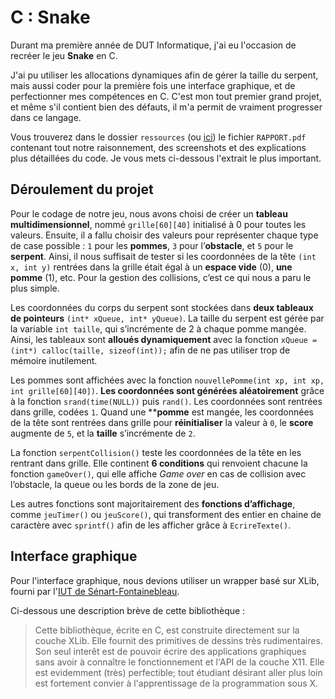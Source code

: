 # C : Snake

Durant ma première année de DUT Informatique, j'ai eu l'occasion de recréer le jeu **Snake** en C.

J'ai pu utiliser les allocations dynamiques afin de gérer la taille du serpent, mais aussi coder pour la première fois une interface graphique, et de perfectionner mes compétences en C. C'est mon tout premier grand projet, et même s'il contient bien des défauts, il m'a permit de vraiment progresser dans ce langage.

Vous trouverez dans le dossier `ressources` (ou [ici]()) le fichier `RAPPORT.pdf` contenant tout notre raisonnement, des screenshots et des explications plus détaillées du code. Je vous mets ci-dessous l'extrait le plus important.

## Déroulement du projet

Pour le codage de notre jeu, nous avons choisi de créer un **tableau multidimensionnel**, nommé `grille[60][40]` initialisé à 0 pour toutes les valeurs. Ensuite, il a fallu choisir des valeurs pour représenter chaque type de case possible : `1` pour les **pommes**, `3` pour l’**obstacle**, et `5` pour le **serpent**. Ainsi, il nous suffisait de tester si les coordonnées de la tête `(int x, int y)` rentrées dans la grille était égal à un **espace vide** (0), **une pomme** (1), etc. Pour la gestion des collisions, c’est ce qui nous a paru le plus simple.

Les coordonnées du corps du serpent sont stockées dans **deux tableaux de pointeurs** `(int* xQueue, int* yQueue)`. La taille du serpent est gérée par la variable `int taille`, qui s’incrémente de 2 à chaque pomme mangée. Ainsi, les tableaux sont **alloués dynamiquement** avec la fonction `xQueue = (int*) calloc(taille, sizeof(int));` afin de ne pas utiliser trop de mémoire inutilement.

Les pommes sont affichées avec la fonction `nouvellePomme(int xp, int xp, int grille[60][40])`. **Les coordonnées sont générées aléatoirement** grâce à la fonction `srand(time(NULL))` puis `rand()`. Les coordonnées sont rentrées dans grille, codées `1`. Quand une ****pomme** est mangée, les coordonnées de la tête sont rentrées dans grille pour **réinitialiser** la valeur à `0`, le **score** augmente de `5`, et la **taille** s’incrémente de `2`.

La fonction `serpentCollision()` teste les coordonnées de la tête en les rentrant dans grille. Elle continent **6 conditions** qui renvoient chacune la fonction `gameOver()`, qui elle affiche *Game over* en cas de collision avec l’obstacle, la queue ou les bords de la zone de jeu.

Les autres fonctions sont majoritairement des **fonctions d’affichage**, comme `jeuTimer()` ou `jeuScore()`, qui transforment des entier en chaine de caractère avec `sprintf()` afin de les afficher grâce à `EcrireTexte()`.


## Interface graphique

Pour l'interface graphique, nous devions utiliser un wrapper basé sur XLib, fourni par l'[IUT de Sénart-Fontainebleau](https://www.iut-fbleau.fr/).

Ci-dessous une description brève de cette bibliothèque :

> Cette bibliothèque, écrite en C, est construite directement sur la couche XLib. Elle fournit des primitives de dessins très rudimentaires. Son seul interêt est de pouvoir écrire des applications graphiques sans avoir à connaître le fonctionnement et l'API de la couche X11. Elle est evidemment (très) perfectible; tout étudiant désirant aller plus loin est fortement convier à l'apprentissage de la programmation sous X.
